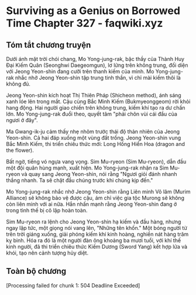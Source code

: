 # Surviving as a Genius on Borrowed Time Chapter 327 - faqwiki.xyz

## Tóm tắt chương truyện

Dưới ánh mặt trời chói chang, Mo Yong-jung-rak, bậc thầy của Thành Huy Đại Kiếm Quân (Seonghwi Daegeomgun), lơ lửng trên không trung, đối diện với Jeong Yeon-shin đang cưỡi trên thanh kiếm của mình. Mo Yong-jung-rak nhắc nhở Jeong Yeon-shin tập trung tinh thần, vì chỉ mài kiếm thôi là không đủ.

Jeong Yeon-shin kích hoạt Thị Thiên Pháp (Shicheon method), ánh sáng xanh lóe lên trong mắt. Cậu cùng Bắc Minh Kiếm (Bukmyeonggeom) rời khỏi hang động. Hai người giao chiến trên không trung, kiếm khí tạo ra dư chấn lớn. Mo Yong-jung-rak đuổi theo, quyết tâm "phải chôn vùi cái đầu của ngươi ở đây".

Ma Gwang-ik-ju cảm thấy nhẹ nhõm trước thái độ thản nhiên của Jeong Yeon-shin. Cả hai đáp xuống một vùng đất trống. Jeong Yeon-shin vung Bắc Minh Kiếm, thi triển chiêu thức mới: Long Hống Hiển Hoa (dragon and the flower).

Bất ngờ, tiếng vó ngựa vang vọng. Sim Mu-ryeon (Sim Mu-ryeon), dẫn đầu một đội quân hùng mạnh, xuất hiện. Mo Yong-jung-rak nhận ra Sim Mu-ryeon và quay sang Jeong Yeon-shin, nói rằng "Ngươi giỏi đánh nhanh thắng nhanh. Ta sẽ chặt đầu chúng trước khi chúng kịp đến."

Mo Yong-jung-rak nhắc nhở Jeong Yeon-shin rằng Liên minh Võ lâm (Murim Alliance) sẽ không bảo vệ được cậu, ám chỉ việc gia tộc Murong sẽ không còn liên minh với ai nữa. Hắn nhấn mạnh rằng Jeong Yeon-shin đang ở trong tình thế bị cô lập hoàn toàn.

Sim Mu-ryeon ra lệnh cho Jeong Yeon-shin hạ kiếm và đầu hàng, nhưng ngay lập tức, một giọng nói vang lên, "Những tên khốn." Một bóng người từ trên trời giáng xuống, giải phóng kiếm khí kinh hoàng, nghiền nát hàng trăm kỵ binh. Hóa ra đó là một người đàn ông khoảng ba mươi tuổi, với khí thế kinh người, đã thi triển chiêu thức Kiếm Dương (Sword Yang) kết hợp lửa và khói, tạo nên cảnh tượng hủy diệt.

## Toàn bộ chương

[Processing failed for chunk 1: 504 Deadline Exceeded]